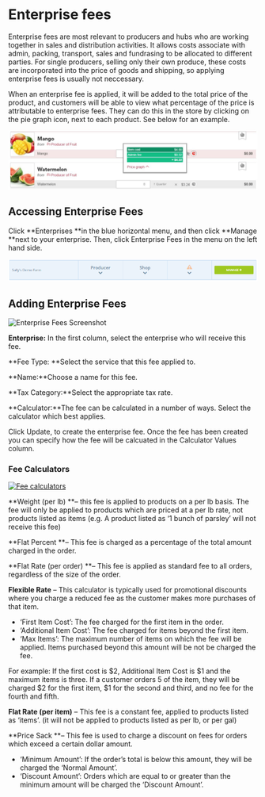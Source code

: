 # Enterprise fees

Enterprise fees are most relevant to producers and hubs who are working together in sales and distribution activities. It allows costs associate with admin, packing, transport, sales and fundrasing to be allocated to different parties. For single producers, selling only their own produce, these costs are incorporated into the price of goods and shipping, so applying enterprise fees is usually not neccessary.

When an enterprise fee is applied, it will be added to the total price of the product, and customers will be able to view what percentage of the price is attributable to enterprise fees. They can do this in the store by clicking on the pie graph icon, next to each product. See below for an example.

![](/assets/21-EnterpriseFees-1-Enterprsie-fee-in-shopfront_old.png)

## Accessing Enterprise Fees

Click **Enterprises **in the blue horizontal menu, and then click **Manage **next to your enterprise. Then, click Enterprise Fees in the menu on the left hand side.

[](https://openfoodnetwork.org/wp-content/uploads/2015/05/Access-demo-farm.png)![](/assets/21-EnterpriseFees-2-Access-demo-farm_old.png)

## Adding Enterprise Fees

![](https://openfoodnetwork.org/wp-content/uploads/2015/05/Enterprise-Fees-Screenshot.png "Enterprise Fees Screenshot")

**Enterprise:** In the first column, select the enterprise who will receive this fee.

**Fee Type: **Select the service that this fee applied to.

**Name:**Choose a name for this fee.

**Tax Category:**Select the appropriate tax rate.

**Calculator:**The fee can be calculated in a number of ways. Select the calculator which best applies.

Click Update, to create the enterprise fee. Once the fee has been created you can specify how the fee will be calcuated in the Calculator Values column.

### Fee Calculators

[![](https://openfoodnetwork.org/wp-content/uploads/2015/05/Fee-calculators.png "Fee calculators")](https://openfoodnetwork.org/wp-content/uploads/2015/05/Fee-calculators.png)

**Weight \(per lb\) **– this fee is applied to products on a per lb basis. The fee will only be applied to products which are priced at a per lb rate, not products listed as items \(e.g. A product listed as ‘1 bunch of parsley’ will not receive this fee\)

**Flat Percent **– This fee is charged as a percentage of the total amount charged in the order.

**Flat Rate \(per order\) **– This fee is applied as standard fee to all orders, regardless of the size of the order.

**Flexible Rate** – This calculator is typically used for promotional discounts where you charge a reduced fee as the customer makes more purchases of that item.

* ‘First Item Cost’: The fee charged for the first item in the order.
* ‘Additional Item Cost’: The fee charged for items beyond the first item.
* ‘Max Items’: The maximum number of items on which the fee will be applied. Items purchased beyond this amount will be not be charged the fee.

For example: If the first cost is $2, Additional Item Cost is $1 and the maximum items is three. If a customer orders 5 of the item, they will be charged $2 for the first item, $1 for the second and third, and no fee for the fourth and fifth.

**Flat Rate \(per item\)** –  This fee is a constant fee, applied to products listed as ‘items’. \(it will not be applied to products listed as per lb, or per gal\)

**Price Sack **– This fee is used to charge a discount on fees for orders which exceed a certain dollar amount.

* ‘Minimum Amount’: If the order’s total is below this amount, they will be charged the ‘Normal Amount’.
* ‘Discount Amount’: Orders which are equal to or greater than the minimum amount will be charged the ‘Discount Amount’.



